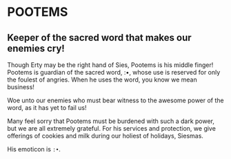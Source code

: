 # POOTEMS

## Keeper of the sacred word that makes our enemies cry!

Though Erty may be the right hand of Sies, Pootems is his middle finger! Pootems is guardian of the sacred word, :•, whose use is reserved for only the foulest of angries. When he uses the word, you know we mean business!

Woe unto our enemies who must bear witness to the awesome power of the word, as it has yet to fail us!

Many feel sorry that Pootems must be burdened with such a dark power, but we are all extremely grateful. For his services and protection, we give offerings of cookies and milk during our holiest of holidays, Siesmas.

His emoticon is `:•`.